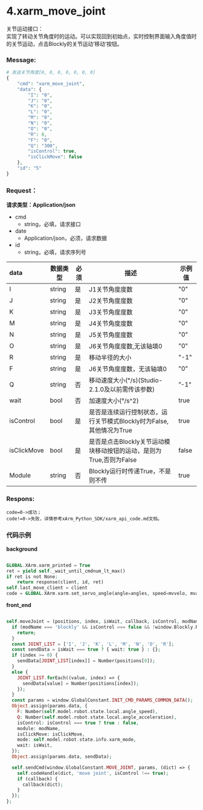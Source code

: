 # 4.xarm\_move\_joint


关节运动接口：\
实现了转动关节角度时的运动。可以实现回到初始点，实时控制界面输入角度值时的关节运动，点击Blockly的关节运动’移动’按钮。

### Message:

```php
# 发送关节角度[0, 0, 0, 0, 0, 0, 0]
{
    "cmd": "xarm_move_joint",
    "data": {
        "I": "0",
        "J": "0",
        "K": "0",
        "L": "0",
        "M": "0",
        "N": "0",
        "O": "0",
        "R": 0,
        "F": "0",
        "Q": "300",
        "isControl": true,
        "isClickMove": false
    },
    "id": "5"
}
```



### Request： 
**请求类型：Application/json**

* cmd
  * string，必填，请求接口
* date
  * Application/json，必须，请求数据
* id
  * string，必填，请求序列号

| data | 数据类型 | 必须 | 描述 | 示例值 |
| :---- | -------- | ---- | ----------- | ------ |
|   I  | string   | 是   |   J1关节角度度数   |    "0"    |
|    J | string   | 是   |    J2关节角度度数  |    "0"    |
|     K| string   | 是   |    J3关节角度度数  |    "0"    |
|  M   | string   | 是   |    J4关节角度度数  |    "0"    |
|   N  | string   | 是   |   J5关节角度度数   |    "0"    |
|   O  | string   | 是   |    J6关节角度度数,无该轴填0  |    "0"    |
|   R  | string   | 是   |   移动半径的大小   |    "-1"    |
|   F  | string   | 是   |  J6关节角度度数，无该轴填0    |    "0"    |
|   Q  | string   | 否   |   移动速度大小(°/s)(Studio-2.1.0及以前需传该参数)|”-1“|
|   wait  | bool   | 否   |   加速度大小(°/s^2)   |     true   |
|    isControl | bool   | 是   |   是否是连续运行控制状态，运行关节模式Blockly时为False,其他情况为True   |     true   |
|  isClickMove   | bool   | 是   |    是否是点击Blockly关节运动模块移动按钮的运动，是则为True,否则为False  |    false  |
|   Module  | string   | 否   |    Blockly运行时传递True，不是则不传  | true |



### Respons: <a href="#respons" id="respons"></a>

```
code=0->成功；
code!=0->失败，详情参考xArm_Python_SDK/xarm_api_code.md文档。
```



### 代码示例
**background**

```php

GLOBAL.XArm.xarm_printed = True
ret = yield self._wait_until_cmdnum_lt_max()
if ret is not None:
    return response(client, id, ret)
self.last_move_client = client
code = GLOBAL.XArm.xarm.set_servo_angle(angle=angles, speed=mvvelo, mvacc=mvacc, mvtime=mvtime,is_radian=False, wait=False, radius=radius)
```
**front_end**

```php

self.moveJoint = (positions, index, isWait, callback, isControl, modName, isClickMove) => {
  if (modName === 'blockly' && isControl === false && !window.Blockly.Running) {
    return;
  }
  const JOINT_LIST = ['I', 'J', 'K', 'L', 'M', 'N', 'O', 'R'];
  const sendData = isWait === true ? { wait: true } : {};
  if (index >= 0) {
    sendData[JOINT_LIST[index]] = Number(positions[0]);
  }
  else {
    JOINT_LIST.forEach((value, index) => {
      sendData[value] = Number(positions[index]);
    });
  }
  const params = window.GlobalConstant.INIT_CMD_PARAMS_COMMON_DATA();
  Object.assign(params.data, {
    F: Number(self.model.robot.state.local.angle_speed),
    Q: Number(self.model.robot.state.local.angle_acceleration),
    isControl: isControl === true ? true : false,
    module: modName,
    isClickMove: isClickMove,
    mode: self.model.robot.state.info.xarm_mode,
    wait: isWait,
  });
  Object.assign(params.data, sendData);

  self.sendCmd(window.GlobalConstant.MOVE_JOINT, params, (dict) => {
    self.codeHandle(dict, 'move joint', isControl !== true);
    if (callback) {
      callback(dict);
    }
  });
};
```

